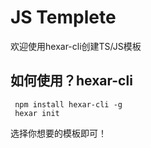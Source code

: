 # JS Templete
欢迎使用hexar-cli创建TS/JS模板
## 如何使用？hexar-cli

```shell
 npm install hexar-cli -g
 hexar init
```
选择你想要的模板即可！
